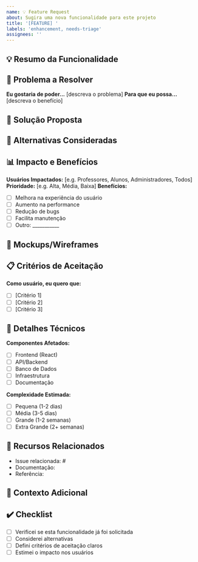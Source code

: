 ```yaml
---
name: 💡 Feature Request
about: Sugira uma nova funcionalidade para este projeto
title: '[FEATURE] '
labels: 'enhancement, needs-triage'
assignees: ''
---
```


## 💡 Resumo da Funcionalidade
<!-- Descrição clara e concisa da funcionalidade desejada -->

## 🎯 Problema a Resolver
<!-- Esta funcionalidade está relacionada a um problema? Descreva-o -->
**Eu gostaria de poder...** [descreva o problema]
**Para que eu possa...** [descreva o benefício]

## 💪 Solução Proposta
<!-- Descrição clara da solução que você gostaria de ver implementada -->

## 🔄 Alternativas Consideradas
<!-- Descrição de soluções ou funcionalidades alternativas que você considerou -->

## 📊 Impacto e Benefícios
**Usuários Impactados:** [e.g. Professores, Alunos, Administradores, Todos]
**Prioridade:** [e.g. Alta, Média, Baixa]
**Benefícios:**
- [ ] Melhora na experiência do usuário
- [ ] Aumento na performance
- [ ] Redução de bugs
- [ ] Facilita manutenção
- [ ] Outro: ___________

## 🎨 Mockups/Wireframes
<!-- Se você tem ideias visuais, adicione mockups, wireframes ou sketches -->

## 📋 Critérios de Aceitação
**Como usuário, eu quero que:**
- [ ] [Critério 1]
- [ ] [Critério 2]
- [ ] [Critério 3]

## 🔧 Detalhes Técnicos
**Componentes Afetados:**
- [ ] Frontend (React)
- [ ] API/Backend
- [ ] Banco de Dados
- [ ] Infraestrutura
- [ ] Documentação

**Complexidade Estimada:**
- [ ] Pequena (1-2 dias)
- [ ] Média (3-5 dias)
- [ ] Grande (1-2 semanas)
- [ ] Extra Grande (2+ semanas)

## 🔗 Recursos Relacionados
<!-- Links para issues relacionadas, documentação, ou referências -->
- Issue relacionada: #
- Documentação: 
- Referência: 

## 📝 Contexto Adicional
<!-- Adicione qualquer outro contexto, screenshots, ou exemplos aqui -->

## ✔️ Checklist
- [ ] Verificei se esta funcionalidade já foi solicitada
- [ ] Considerei alternativas
- [ ] Defini critérios de aceitação claros
- [ ] Estimei o impacto nos usuários